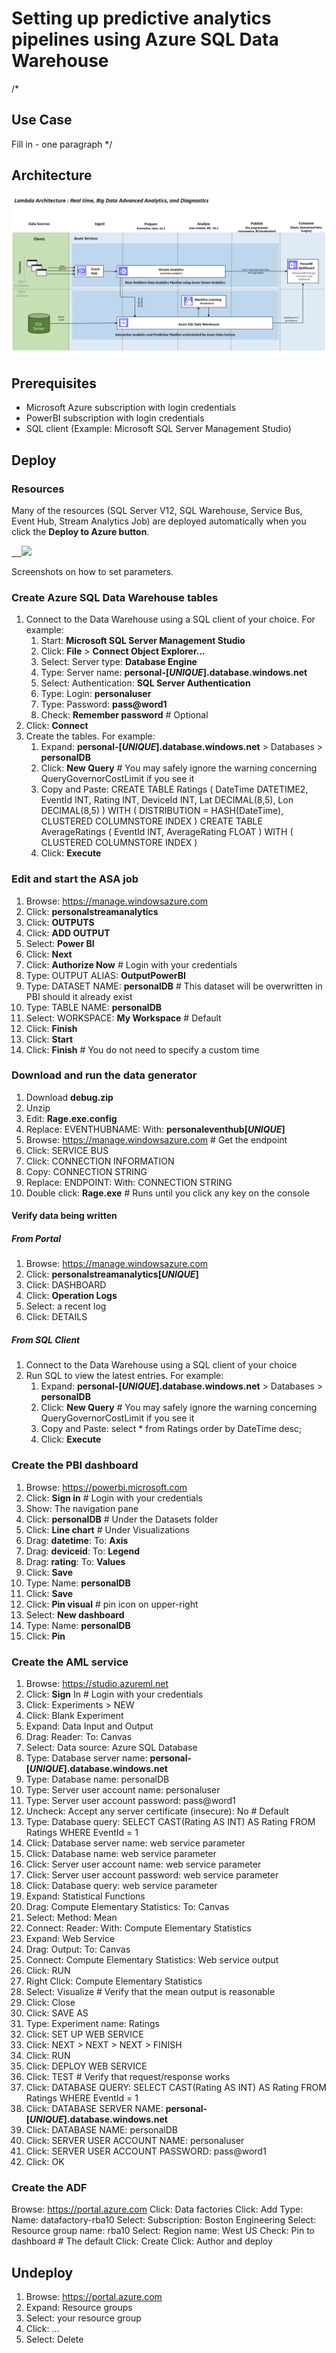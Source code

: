 <properties
	pageTitle="ADF Data Movement from IaaS AWS SQLServer to Azure Blob and SQLServer | Microsoft Azure"
	description="Describes the steps needed to copy data from an IaaS AWS/EC2 SQLServer to Azure Blob and SQLServer."
	keywords="adf, azure data factory"
	services="datafactory"
	documentationCenter=""
	authors="roalexan"
	manager="paulettm"
	editor=""/>

<tags
	ms.service="datafactory"
	ms.workload="data-services"
	ms.tgt_pltfrm="na"
	ms.devlang="na"
	ms.topic="article"
	ms.date="02/23/2016"
	ms.author="roalexan" />

# Setting up predictive analytics pipelines using Azure SQL Data Warehouse

/*
## Use Case

Fill in  - one paragraph
*/

## Architecture

![architecture-image1](./media/architecture2.png)

## Prerequisites

- Microsoft Azure subscription with login credentials
- PowerBI subscription with login credentials
- SQL client (Example: Microsoft SQL Server Management Studio)

## Deploy

### Resources

Many of the resources (SQL Server V12, SQL Warehouse, Service Bus, Event Hub, Stream Analytics Job) are deployed automatically when you click the **Deploy to Azure button**.

<a href="https://portal.azure.com/#create/Microsoft.Template/uri/https%3A%2F%2Fraw.githubusercontent.com%2Froalexan%2FSolutionArchitects%2Fmaster%2Fazuredeploy.json" target="_blank">
    <img src="http://azuredeploy.net/deploybutton.png"/>
</a>

Screenshots on how to set parameters.

<!--
<a href="http://armviz.io/#/?load=https%3A%2F%2Fraw.githubusercontent.com%2Froalexan%2FSolutionArchitects%2Fmaster%2Fazuredeploy.json" target="_blank">
    <img src="http://armviz.io/visualizebutton.png"/>
</a>
-->

### Create Azure SQL Data Warehouse tables

1. Connect to the Data Warehouse using a SQL client of your choice. For example:
   1. Start: **Microsoft SQL Server Management Studio**
   1. Click: **File** > **Connect Object Explorer...**
   1. Select: Server type: **Database Engine**
   1. Type: Server name: **personal-[*UNIQUE*].database.windows.net**
   1. Select: Authentication: **SQL Server Authentication**
   1. Type: Login: **personaluser**
   1. Type: Password: **pass@word1**
   1. Check: **Remember password** # Optional
  1. Click: **Connect**
1. Create the tables. For example:
	 1. Expand: **personal-[*UNIQUE*].database.windows.net** > Databases > **personalDB**
	 1. Click: **New Query** # You may safely ignore the warning concerning QueryGovernorCostLimit if you see it
	 1. Copy and Paste:
            CREATE TABLE Ratings (
               DateTime DATETIME2,
               EventId INT,
               Rating INT,
               DeviceId INT,
               Lat DECIMAL(8,5),
               Lon DECIMAL(8,5)
            )
            WITH (
               DISTRIBUTION = HASH(DateTime),
               CLUSTERED COLUMNSTORE INDEX
		    )
            CREATE TABLE AverageRatings (
	           EventId INT,
	           AverageRating FLOAT
            )
            WITH (
	           CLUSTERED COLUMNSTORE INDEX
            )
     1. Click: **Execute**

### Edit and start the ASA job

1. Browse: https://manage.windowsazure.com
1. Click: **personalstreamanalytics<unique>**
1. Click: **OUTPUTS**
1. Click: **ADD OUTPUT**
1. Select: **Power BI**
1. Click: **Next**
1. Click: **Authorize Now** # Login with your credentials
1. Type: OUTPUT ALIAS: **OutputPowerBI**
1. Type: DATASET NAME: **personalDB** # This dataset will be overwritten in PBI should it already exist
1. Type: TABLE NAME: **personalDB**
1. Select: WORKSPACE: **My Workspace** # Default
1. Click: **Finish**
1. Click: **Start**
1. Click: **Finish** # You do not need to specify a custom time

### Download and run the data generator

1. Download **debug.zip**
1. Unzip
1. Edit: **Rage.exe.config**
1. Replace: EVENTHUBNAME: With: **personaleventhub[*UNIQUE*]**
1. Browse: https://manage.windowsazure.com # Get the endpoint
1. Click: SERVICE BUS
1. Click: CONNECTION INFORMATION
1. Copy: CONNECTION STRING
1. Replace: ENDPOINT: With: CONNECTION STRING
1. Double click: **Rage.exe** # Runs until you click any key on the console

#### Verify data being written

##### From Portal

1. Browse: https://manage.windowsazure.com
1. Click: **personalstreamanalytics[*UNIQUE*]**
1. Click: DASHBOARD
1. Click: **Operation Logs**
1. Select: a recent log
1. Click: DETAILS

##### From SQL Client

1. Connect to the Data Warehouse using a SQL client of your choice
1. Run SQL to view the latest entries. For example:
   1. Expand: **personal-[*UNIQUE*].database.windows.net** > Databases > **personalDB**
   1. Click: **New Query** # You may safely ignore the warning concerning QueryGovernorCostLimit if you see it
   1. Copy and Paste:
	      select * from Ratings order by DateTime desc;
   1. Click: **Execute**

### Create the PBI dashboard

1. Browse: https://powerbi.microsoft.com
1. Click: **Sign in** # Login with your credentials
1. Show: The navigation pane
1. Click: **personalDB** # Under the Datasets folder
1. Click: **Line chart** # Under Visualizations
1. Drag: **datetime**: To: **Axis**
1. Drag: **deviceid**: To: **Legend**
1. Drag: **rating**: To: **Values**
1. Click: **Save**
1. Type: Name: **personalDB**
1. Click: **Save**
1. Click: **Pin visual** # pin icon on upper-right
1. Select: **New dashboard**
1. Type: Name: **personalDB**
1. Click: **Pin**

### Create the AML service

1. Browse: https://studio.azureml.net
1. Click: **Sign** In # Login with your credentials
1. Click: Experiments > NEW
1. Click: Blank Experiment
1. Expand: Data Input and Output
1. Drag: Reader: To: Canvas
1. Select: Data source: Azure SQL Database
1. Type: Database server name: **personal-[*UNIQUE*].database.windows.net**
1. Type: Database name: personalDB
1. Type: Server user account name: personaluser
1. Type: Server user account password: pass@word1
1. Uncheck: Accept any server certificate (insecure): No # Default
1. Type: Database query:
       SELECT
       CAST(Rating AS INT) AS Rating
       FROM Ratings
       WHERE EventId = 1
1. Click: Database server name: web service parameter
1. Click: Database name: web service parameter
1. Click: Server user account name: web service parameter
1. Click: Server user account password: web service parameter
1. Click: Database query: web service parameter
1. Expand: Statistical Functions
1. Drag: Compute Elementary Statistics: To: Canvas
1. Select: Method: Mean
1. Connect: Reader: With: Compute Elementary Statistics
1. Expand: Web Service
1. Drag: Output: To: Canvas
1. Connect: Compute Elementary Statistics: Web service output
1. Click: RUN
1. Right Click: Compute Elementary Statistics
1. Select: Visualize # Verify that the mean output is reasonable
1. Click: Close
1. Click: SAVE AS
1. Type: Experiment name: Ratings
1. Click: SET UP WEB SERVICE
1. Click: NEXT > NEXT > NEXT > FINISH
1. Click: RUN
1. Click: DEPLOY WEB SERVICE
1. Click: TEST # Verify that request/response works
1. Click: DATABASE QUERY:
       SELECT
       CAST(Rating AS INT) AS Rating
       FROM Ratings
       WHERE EventId = 1
1. Click: DATABASE SERVER NAME: **personal-[*UNIQUE*].database.windows.net**
1. Click: DATABASE NAME: personalDB
1. Click: SERVER USER ACCOUNT NAME: personaluser
1. Click: SERVER USER ACCOUNT PASSWORD: pass@word1
1. Click: OK

### Create the ADF

Browse: https://portal.azure.com
Click: Data factories
Click: Add
Type: Name: datafactory-rba10
Select: Subscription: Boston Engineering
Select: Resource group name: rba10
Select: Region name: West US
Check: Pin to dashboard # The default
Click: Create
Click: Author and deploy


## Undeploy
1. Browse: https://portal.azure.com
1. Expand: Resource groups
1. Select: your resource group
1. Click: ...
1. Select: Delete
